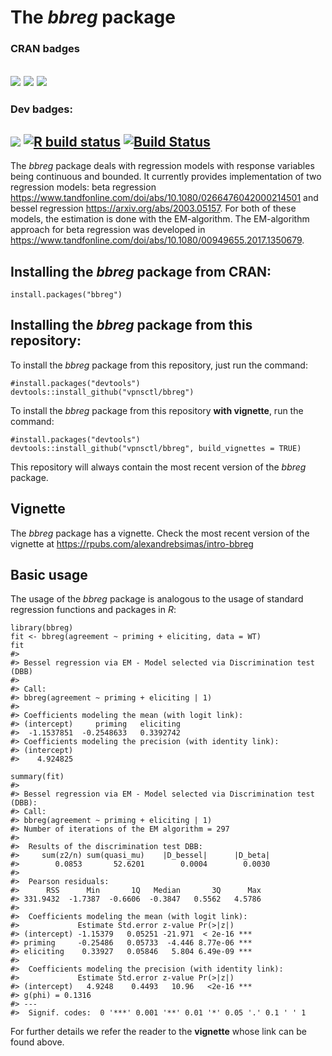 # The *bbreg* package

### CRAN badges

[![](https://www.r-pkg.org/badges/version/bbreg?color=green)](https://cran.r-project.org/package=bbreg)
[![](http://cranlogs.r-pkg.org/badges/grand-total/bbreg?color=black)](https://cran.r-project.org/package=bbreg)
[![](http://cranlogs.r-pkg.org/badges/last-month/bbreg?color=orange)](https://cran.r-project.org/package=bbreg)
---
### Dev badges:
[![](https://img.shields.io/badge/devel%20version-2.0.2-blue.svg)](https://github.com/vpnsctl/bbreg/main)
[![R build status](https://github.com/vpnsctl/bbreg/workflows/R-CMD-check/badge.svg)](https://github.com/vpnsctl/bbreg/actions)
[![Build Status](https://travis-ci.com/vpnsctl/bbreg.svg?branch=main)](https://travis-ci.com/vpnsctl/bbreg)
---

The *bbreg* package deals with regression models with response variables being continuous
and bounded. It currently provides implementation of two regression models: beta
regression <https://www.tandfonline.com/doi/abs/10.1080/0266476042000214501> and bessel regression <https://arxiv.org/abs/2003.05157>. For both of these models, the estimation is 
done with the EM-algorithm. The EM-algorithm approach for beta regression
was developed in <https://www.tandfonline.com/doi/abs/10.1080/00949655.2017.1350679>.

## Installing the *bbreg* package from CRAN:

```{r}
install.packages("bbreg")
```

## Installing the *bbreg* package from this repository:

To install the *bbreg* package from this repository, just run the command:

```{r}
#install.packages("devtools")
devtools::install_github("vpnsctl/bbreg")
```

To install the *bbreg* package from this repository **with vignette**, run the command:
```{r}
#install.packages("devtools")
devtools::install_github("vpnsctl/bbreg", build_vignettes = TRUE)
```

This repository will always contain the most recent version of the *bbreg* package.

## Vignette

The *bbreg* package has a vignette. Check the most recent version of the vignette at <https://rpubs.com/alexandrebsimas/intro-bbreg>

## Basic usage

The usage of the *bbreg* package is analogous to the usage of standard regression functions and packages in *R*:

```{r}
library(bbreg)
fit <- bbreg(agreement ~ priming + eliciting, data = WT)
fit
#> 
#> Bessel regression via EM - Model selected via Discrimination test (DBB)
#> 
#> Call: 
#> bbreg(agreement ~ priming + eliciting | 1)
#> 
#> Coefficients modeling the mean (with logit link):
#> (intercept)     priming   eliciting 
#>  -1.1537851  -0.2548633   0.3392742 
#> Coefficients modeling the precision (with identity link):
#> (intercept) 
#>    4.924825

summary(fit)
#> 
#> Bessel regression via EM - Model selected via Discrimination test (DBB):
#> Call:
#> bbreg(agreement ~ priming + eliciting | 1)
#> Number of iterations of the EM algorithm = 297
#> 
#>  Results of the discrimination test DBB:
#>     sum(z2/n) sum(quasi_mu)    |D_bessel|      |D_beta| 
#>        0.0853       52.6201        0.0004        0.0030 
#> 
#>  Pearson residuals:
#>      RSS      Min       1Q   Median       3Q      Max 
#> 331.9432  -1.7387  -0.6606  -0.3847   0.5562   4.5786 
#> 
#>  Coefficients modeling the mean (with logit link):
#>             Estimate Std.error z-value Pr(>|z|)    
#> (intercept) -1.15379   0.05251 -21.971  < 2e-16 ***
#> priming     -0.25486   0.05733  -4.446 8.77e-06 ***
#> eliciting    0.33927   0.05846   5.804 6.49e-09 ***
#> 
#>  Coefficients modeling the precision (with identity link):
#>             Estimate Std.error z-value Pr(>|z|)    
#> (intercept)   4.9248    0.4493   10.96   <2e-16 ***
#> g(phi) = 0.1316
#> ---
#>  Signif. codes:  0 '***' 0.001 '**' 0.01 '*' 0.05 '.' 0.1 ' ' 1
```

For further details we refer the reader to the **vignette** whose link can be found above.

